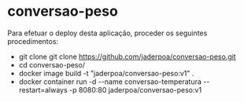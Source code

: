 # conversao-peso

Para efetuar o deploy desta aplicação, proceder os seguintes procedimentos:

- git clone git clone https://github.com/jaderpoa/conversao-peso.git
- cd conversao-peso/
- docker image build -t "jaderpoa/conversao-peso:v1" .
- docker container run -d --name conversao-temperatura --restart=always -p 8080:80 jaderpoa/conversao-peso:v1
